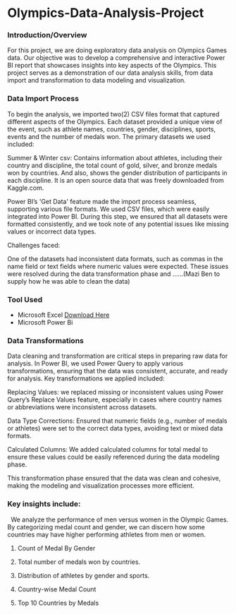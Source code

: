 # Olympics-Data-Analysis-Project

### Introduction/Overview
For this project, we are doing exploratory data analysis on Olympics Games data. Our objective was to develop a comprehensive and interactive Power BI report that showcases insights into key aspects of the Olympics. This project serves as a demonstration of our data analysis skills, from data import and transformation to data modeling and visualization.

### Data Import Process
To begin the analysis, we imported two(2) CSV files format that captured different aspects of the Olympics. Each dataset provided a unique view of the event, such as athlete names, countries, gender, disciplines, sports, events and the number of medals won. The primary datasets we used included:

Summer & Winter csv: Contains information about athletes, including their country and discipline, the total count of gold, silver, and bronze medals won by countries. And also, shows the gender distribution of participants in each discipline. It is an open source data that was freely downloaded from Kaggle.com.

Power BI’s 'Get Data' feature made the import process seamless, supporting various file formats. We used CSV files, which were easily integrated into Power BI. During this step, we ensured that all datasets were formatted consistently, and we took note of any potential issues like missing values or incorrect data types.

Challenges faced: 

One of the datasets had inconsistent data formats, such as commas in the name field or text fields where numeric values were expected. These issues were resolved during the data transformation phase and ......(Mazi Ben to supply how he was able to clean the data)

### Tool Used
- Microsoft Excel [Download Here](https://www.microsoft.com)
- Microsoft Power Bi
  
### Data Transformations 
Data cleaning and transformation are critical steps in preparing raw data for analysis. In Power BI, we used Power Query to apply various transformations, ensuring that the data was consistent, accurate, and ready for analysis.
Key transformations we applied included:

Replacing Values:  we replaced missing or inconsistent values using Power Query’s Replace Values feature, especially in cases where country names or abbreviations were inconsistent across datasets.

Data Type Corrections: Ensured that numeric fields (e.g., number of medals or athletes) were set to the correct data types, avoiding text or mixed data formats.

Calculated Columns: We added calculated columns for total medal to ensure these values could be easily referenced during the data modeling phase.

This transformation phase ensured that the data was clean and cohesive, making the modeling and visualization processes more efficient.

### Key insights include: 
 
We analyze the performance of men versus women in the Olympic Games. By categorizing medal count and gender, we can discern how some countries may have higher performing athletes from men or women.

1. Count of Medal By Gender 

2. Total number of medals won by countries.

3. Distribution of athletes by gender and sports.

4. Country-wise Medal Count

5. Top 10 Countries by Medals
